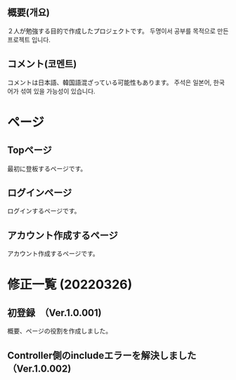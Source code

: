## 概要(개요)
２人が勉強する目的で作成したプロジェクトです。
두명이서 공부를 목적으로 만든 프로젝트 입니다.

## コメント(코멘트)
コメントは日本語、韓国語混ざっている可能性もあります。
주석은 일본어, 한국어가 섞여 있을 가능성이 있습니다.

# ページ
## Topページ
最初に登板するページです。

## ログインページ
ログインするページです。

## アカウント作成するページ
アカウント作成するページです。

# 修正一覧 (20220326)
## 初登録　（Ver.1.0.001)
概要、ページの役割を作成しました。

## Controller側のincludeエラーを解決しました（Ver.1.0.002)

